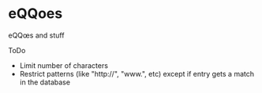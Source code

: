 eQQoes
======

eQQœs and stuff

ToDo

- Limit number of characters
- Restrict patterns (like "http://", "www.", etc) except if entry gets a match in the database
